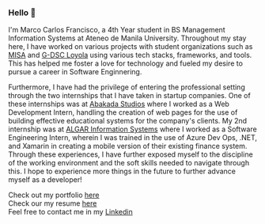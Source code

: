 <h3>Hello 👋</h3>

I'm Marco Carlos Francisco, a 4th Year student in BS Management Information Systems at Ateneo de Manila University. Throughout my stay here, I have worked on various projects with student organizations such as <a href="https://www.facebook.com/Ateneo.MISA">MISA</a> and <a href="https://www.facebook.com/gdscloyola">G-DSC Loyola</a> using various tech stacks, frameworks, and tools. This has helped me foster a love for technology and fueled my desire to pursue a career in Software Enginnering. 

Furthermore, I have had the privilege of entering the professional setting through the two internships that I have taken in startup companies. One of these internships was at <a href="https://www.abakadastudios.com/">Abakada Studios</a> where I worked as a Web Development Intern, handling the creation of web pages for the use of building effective educational systems for the company's clients. My 2nd internship was at <a href="https://www.algar.com.ph/">ALGAR Information Systems</a> where I worked as a Software Engineering Intern, wherein I was trained in the use of Azure Dev Ops, .NET, and Xamarin in creating a mobile version of their existing finance system. Through these experiences, I have further exposed myself to the discipline of the working environment and the soft skills needed to navigate through this. I hope to experience more things in the future to further advance myself as a developer!

Check out my portfolio <a href="https://marco-francisco.netlify.app/" target="_blank">here</a> 
<br>
Check our my resume <a href="Francisco, Resume.pdf" target="_blank">here</a>
<br>
Feel free to contact me in my <a href="https://www.linkedin.com/in/marco-francisco-5aa8ab1a1/" target="_blank">Linkedin</a>
